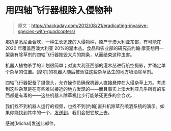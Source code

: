 # 用四轴飞行器根除入侵物种

> 原文：<https://hackaday.com/2012/08/21/eradicating-invasive-species-with-quadcopters/>

那边是悉尼金合欢，一种生长迅速的入侵物种，原产于澳大利亚东部，有可能在 2020 年覆盖西澳大利亚 20%的灌木丛。食品和农业部的研究员约翰·摩亚想用一架装有除草剂的四轴飞行器摧毁大片的荆条，从而结束这种虫害。

机器人植物杀手的计划很简单；对澳大利亚西部的灌木丛进行航空摄影，并确定单个杂草的位置。[摩尔]的机器人随后被派往这些杂草丛生的地方喷洒除草剂。

四轴飞行器配备了摄像头，允许操作员确保机器人直接悬停在入侵杂草上方。考虑到这些杂草是在有些难以接近的地方发现的——而且事实上澳大利亚几乎所有的东西都是有毒的——这些机器人除草机比步行能杀死更多的金合欢。

我们找不到机器人运行的视频，也找不到[约翰]直升机除草剂喷洒系统的演示。如果你能找到其中的一个，[发送到](http://hackaday.com/contact-hack-a-day/)，我们会把它放上去。

感谢[Michal]发送此邮件。